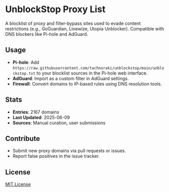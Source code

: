 # UnblockStop Proxy List

A blocklist of proxy and filter-bypass sites used to evade content restrictions (e.g., GoGuardian, Linewize, Utopia Unblocker). Compatible with DNS blockers like Pi-hole and AdGuard.

## Usage

- **Pi-hole**: Add `https://raw.githubusercontent.com/tachnoraki/unblockstop/main/unblockstop.txt` to your blocklist sources in the Pi-hole web interface.
- **AdGuard**: Import as a custom filter in AdGuard settings.
- **Firewall**: Convert domains to IP-based rules using DNS resolution tools.

## Stats

- **Entries**: 2167 domains
- **Last Updated**: 2025-06-09
- **Sources**: Manual curation, user submissions

## Contribute

- Submit new proxy domains via pull requests or issues.
- Report false positives in the issue tracker.

## License

[MIT License](LICENSE)
